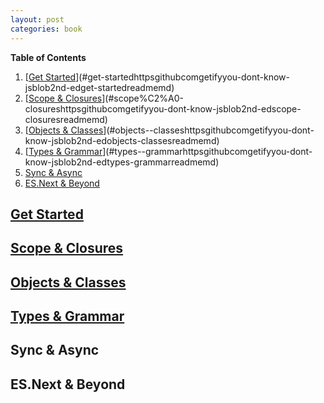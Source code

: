 ```yaml
---
layout: post
categories: book
---
```

**Table of Contents**

1. [[Get Started](https://github.com/getify/You-Dont-Know-JS/blob/2nd-ed/get-started/README.md)](#get-startedhttpsgithubcomgetifyyou-dont-know-jsblob2nd-edget-startedreadmemd)
1. [[Scope & Closures](https://github.com/getify/You-Dont-Know-JS/blob/2nd-ed/scope-closures/README.md)](#scope%C2%A0-closureshttpsgithubcomgetifyyou-dont-know-jsblob2nd-edscope-closuresreadmemd)
1. [[Objects & Classes](https://github.com/getify/You-Dont-Know-JS/blob/2nd-ed/objects-classes/README.md)](#objects--classeshttpsgithubcomgetifyyou-dont-know-jsblob2nd-edobjects-classesreadmemd)
1. [[Types & Grammar](https://github.com/getify/You-Dont-Know-JS/blob/2nd-ed/types-grammar/README.md)](#types--grammarhttpsgithubcomgetifyyou-dont-know-jsblob2nd-edtypes-grammarreadmemd)
1. [Sync & Async](#sync--async)
1. [ES.Next & Beyond](#esnext--beyond)

## [Get Started](https://github.com/getify/You-Dont-Know-JS/blob/2nd-ed/get-started/README.md)
## [Scope & Closures](https://github.com/getify/You-Dont-Know-JS/blob/2nd-ed/scope-closures/README.md)
## [Objects & Classes](https://github.com/getify/You-Dont-Know-JS/blob/2nd-ed/objects-classes/README.md)
## [Types & Grammar](https://github.com/getify/You-Dont-Know-JS/blob/2nd-ed/types-grammar/README.md)
## Sync & Async
## ES.Next & Beyond